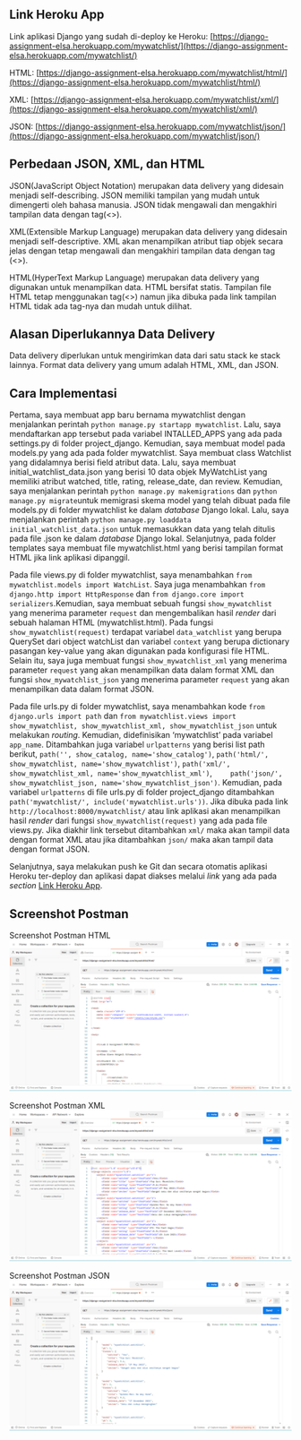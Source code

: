 ## Link Heroku App

Link aplikasi Django yang sudah di-deploy ke Heroku: 
[https://django-assignment-elsa.herokuapp.com/mywatchlist/](https://django-assignment-elsa.herokuapp.com/mywatchlist/)

HTML: [https://django-assignment-elsa.herokuapp.com/mywatchlist/html/](https://django-assignment-elsa.herokuapp.com/mywatchlist/html/)

XML: [https://django-assignment-elsa.herokuapp.com/mywatchlist/xml/](https://django-assignment-elsa.herokuapp.com/mywatchlist/xml/) 

JSON: [https://django-assignment-elsa.herokuapp.com/mywatchlist/json/](https://django-assignment-elsa.herokuapp.com/mywatchlist/json/)

## Perbedaan JSON, XML, dan HTML

JSON(JavaScript Object Notation) merupakan data delivery yang didesain menjadi self-describing. JSON memiliki tampilan yang mudah untuk dimengerti oleh bahasa manusia. JSON tidak mengawali dan mengakhiri tampilan data dengan tag(<>).

XML(Extensible Markup Language) merupakan data delivery yang didesain menjadi self-descriptive. XML akan menampilkan atribut tiap objek secara jelas dengan tetap mengawali dan mengakhiri tampilan data dengan tag (<>). 

HTML(HyperText Markup Language) merupakan data delivery yang digunakan untuk menampilkan data. HTML bersifat statis. Tampilan file HTML tetap menggunakan tag(<>) namun jika dibuka pada link tampilan HTML tidak ada tag-nya dan mudah untuk dilihat.

## Alasan Diperlukannya Data Delivery

Data delivery diperlukan untuk mengirimkan data dari satu stack ke stack lainnya. Format data delivery yang umum adalah HTML, XML, dan JSON.

## Cara Implementasi
Pertama, saya membuat app baru bernama mywatchlist dengan menjalankan perintah `python manage.py startapp mywatchlist`. Lalu, saya mendaftarkan app tersebut pada variabel INTALLED_APPS yang ada pada settings.py di folder project_django. Kemudian, saya membuat model pada models.py yang ada pada folder mywatchlist. Saya membuat class Watchlist yang didalamnya berisi field atribut data. Lalu, saya membuat initial_watchlist_data.json yang berisi 10 data objek MyWatchList yang memiliki atribut watched, title, rating, release_date, dan review. Kemudian, saya menjalankan perintah `python manage.py makemigrations` dan `python manage.py migrate`untuk memigrasi skema model yang telah dibuat pada file models.py di folder mywatchlist ke dalam *database* Django lokal. Lalu, saya menjalankan perintah `python manage.py loaddata initial_watchlist_data.json` untuk memasukkan data yang telah ditulis pada file .json ke dalam *database* Django lokal. Selanjutnya, pada folder templates saya membuat file mywatchlist.html yang berisi tampilan format HTML jika link aplikasi dipanggil.

Pada file views.py di folder mywatchlist, saya menambahkan `from mywatchlist.models import WatchList`. Saya juga menambahkan `from django.http import HttpResponse` dan `from django.core import serializers`.Kemudian, saya membuat sebuah fungsi `show_mywatchlist` yang menerima parameter `request` dan mengembalikan hasil *render* dari sebuah halaman HTML (mywatchlist.html). Pada fungsi `show_mywatchlist(request)` terdapat variabel `data_watchlist` yang berupa QuerySet dari object watchList dan variabel `context` yang berupa dictionary pasangan key-value yang akan digunakan pada konfigurasi file HTML. Selain itu, saya juga membuat fungsi `show_mywatchlist_xml` yang menerima parameter `request` yang akan menampilkan data dalam format XML dan fungsi `show_mywatchlist_json` yang menerima parameter `request` yang akan menampilkan data dalam format JSON.

Pada file urls.py di folder mywatchlist, saya menambahkan kode `from django.urls import path` dan `from mywatchlist.views import show_mywatchlist, show_mywatchlist_xml, show_mywatchlist_json` untuk melakukan *routing*. Kemudian, didefinisikan ‘mywatchlist’ pada variabel `app_name`. Ditambahkan juga variabel `urlpatterns` yang berisi list path berikut, `path('', show_catalog, name='show_catalog')`, `path('html/', show_mywatchlist, name='show_mywatchlist')`, `path('xml/', show_mywatchlist_xml, name='show_mywatchlist_xml')`, `    path('json/', show_mywatchlist_json, name='show_mywatchlist_json')`. Kemudian, pada variabel `urlpatterns` di file urls.py di folder project_django ditambahkan `path('mywatchlist/', include('mywatchlist.urls'))`. Jika dibuka pada link `http://localhost:8000/mywatchlist/` atau link aplikasi akan menampilkan hasil *render* dari fungsi `show_mywatchlist(request)` yang ada pada file views.py. Jika diakhir link tersebut ditambahkan `xml/` maka akan tampil data dengan format XML atau jika ditambahkan `json/` maka akan tampil data dengan format JSON.

Selanjutnya, saya melakukan push ke Git dan secara otomatis aplikasi Heroku ter-deploy dan aplikasi dapat diakses melalui *link* yang ada pada *section* [Link Heroku App](https://github.com/elsagiana/django-assignment/tree/main/mywatchlist#link-heroku-app).

## Screenshot Postman

Screenshot Postman HTML
![HTML](PostmanHTML.png)

Screenshot Postman XML
![XML](PostmanXML.png)

Screenshot Postman JSON
![JSON](PostmanJSON.png)
